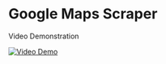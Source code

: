 # Google Maps Scraper

Video Demonstration

[![Video Demo](https://img.youtube.com/vi/E5TUek362fc/0.jpg)](https://www.youtube.com/watch?v=E5TUek362fc)
